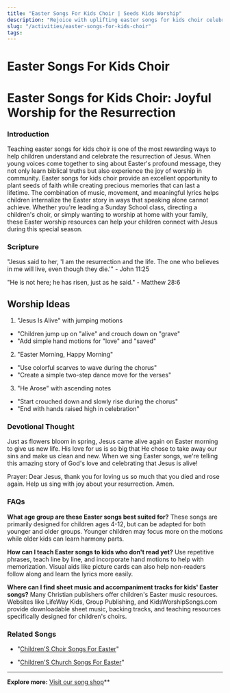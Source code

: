```yaml
---
title: "Easter Songs For Kids Choir | Seeds Kids Worship"
description: "Rejoice with uplifting easter songs for kids choir celebrating Jesus' resurrection. Easter worship resources for kids and Sunday school."
slug: "/activities/easter-songs-for-kids-choir"
tags:
---
```


# Easter Songs For Kids Choir

# Easter Songs for Kids Choir: Joyful Worship for the Resurrection

### Introduction
Teaching easter songs for kids choir is one of the most rewarding ways to help children understand and celebrate the resurrection of Jesus. When young voices come together to sing about Easter's profound message, they not only learn biblical truths but also experience the joy of worship in community. Easter songs for kids choir provide an excellent opportunity to plant seeds of faith while creating precious memories that can last a lifetime. The combination of music, movement, and meaningful lyrics helps children internalize the Easter story in ways that speaking alone cannot achieve. Whether you're leading a Sunday School class, directing a children's choir, or simply wanting to worship at home with your family, these Easter worship resources can help your children connect with Jesus during this special season.

### Scripture
"Jesus said to her, 'I am the resurrection and the life. The one who believes in me will live, even though they die.'" - John 11:25

"He is not here; he has risen, just as he said." - Matthew 28:6

## Worship Ideas
1. "Jesus Is Alive" with jumping motions
- "Children jump up on "alive" and crouch down on "grave"
- "Add simple hand motions for "love" and "saved"

2. "Easter Morning, Happy Morning"
- "Use colorful scarves to wave during the chorus"
- "Create a simple two-step dance move for the verses"

3. "He Arose" with ascending notes
- "Start crouched down and slowly rise during the chorus"
- "End with hands raised high in celebration"

### Devotional Thought
Just as flowers bloom in spring, Jesus came alive again on Easter morning to give us new life. His love for us is so big that He chose to take away our sins and make us clean and new. When we sing Easter songs, we're telling this amazing story of God's love and celebrating that Jesus is alive!

Prayer: Dear Jesus, thank you for loving us so much that you died and rose again. Help us sing with joy about your resurrection. Amen.

### FAQs
**What age group are these Easter songs best suited for?**
These songs are primarily designed for children ages 4-12, but can be adapted for both younger and older groups. Younger children may focus more on the motions while older kids can learn harmony parts.

**How can I teach Easter songs to kids who don't read yet?**
Use repetitive phrases, teach line by line, and incorporate hand motions to help with memorization. Visual aids like picture cards can also help non-readers follow along and learn the lyrics more easily.

**Where can I find sheet music and accompaniment tracks for kids' Easter songs?**
Many Christian publishers offer children's Easter music resources. Websites like LifeWay Kids, Group Publishing, and KidsWorshipSongs.com provide downloadable sheet music, backing tracks, and teaching resources specifically designed for children's choirs.

### Related Songs

- "[Children'S Choir Songs For Easter](/activities/children-s-choir-songs-for-easter/)"

- "[Children'S Church Songs For Easter](/activities/children-s-church-songs-for-easter/)"

---

**Explore more:** [Visit our song shop](https://seedskidsworship.com/shop)**

<!-- Schema Markup -->
<script type="application/ld+json">
{
  "@context": "https://schema.org",
  "@type": "MusicRecording",
  "name": "Easter Songs For Kids Choir",
  "byArtist": {
    "@type": "MusicGroup",
    "name": "Seeds Kids Worship"
  },
  "isFamilyFriendly": true,
  "url": "https://seedskidsworship.com/activities/easter-songs-for-kids-choir/"
}
</script>